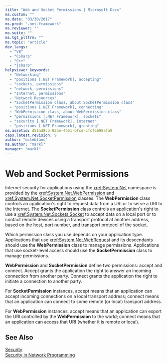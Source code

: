 ```yaml
---
title: "Web and Socket Permissions | Microsoft Docs"
ms.custom: ""
ms.date: "03/30/2017"
ms.prod: ".net-framework"
ms.reviewer: ""
ms.suite: ""
ms.tgt_pltfrm: ""
ms.topic: "article"
dev_langs: 
  - "VB"
  - "CSharp"
  - "C++"
  - "jsharp"
helpviewer_keywords: 
  - "Networking"
  - "positions [.NET Framework], accepting"
  - "sockets, permissions"
  - "network, permissions"
  - "Internet, permissions"
  - "Network Resources"
  - "SocketPermission class, about SocketPermission class"
  - "positions [.NET Framework], connecting"
  - "WebPermission class, about WebPermission class"
  - "permissions [.NET Framework], sockets"
  - "security [.NET Framework], Internet"
  - "positions [.NET Framework], granting"
ms.assetid: d51ad8cb-03ae-4a51-bfcd-cfcf6b98afa9
caps.latest.revision: 9
author: "mcleblanc"
ms.author: "markl"
manager: "markl"
---
```

# Web and Socket Permissions
Internet security for applications using the <xref:System.Net> namespace is provided by the <xref:System.Net.WebPermission> and <xref:System.Net.SocketPermission> classes. The **WebPermission** class controls an application's right to request data from a URI or to serve a URI to the Internet. The **SocketPermission** class controls an application's right to use a <xref:System.Net.Sockets.Socket> to accept data on a local port or to contact remote devices using a transport protocol at another address, based on the host, port number, and transport protocol of the socket.  
  
 Which permission class you use depends on your application type. Applications that use <xref:System.Net.WebRequest> and its descendants should use the **WebPermission** class to manage permissions. Applications that use socket-level access should use the **SocketPermission** class to manage permissions.  
  
 **WebPermission** and **SocketPermission** define two permissions: accept and connect. Accept grants the application the right to answer an incoming connection from another party. Connect grants the application the right to initiate a connection to another party.  
  
 For **SocketPermission** instances, accept means that an application can accept incoming connections on a local transport address; connect means that an application can connect to some remote (or local) transport address.  
  
 For **WebPermission** instances, accept means that an application can export the URI controlled by the **WebPermission** to the world; connect means that an application can access that URI (whether it is remote or local).  
  
## See Also  
 [Security](../../../docs/standard/security/index.md)   
 [Security in Network Programming](../../../docs/framework/network-programming/security-in-network-programming.md)
